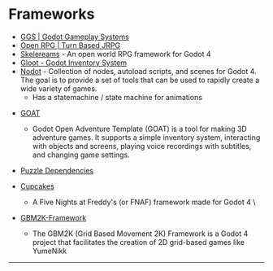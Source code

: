 # Frameworks
* [GGS | Godot Gameplay Systems](https://github.com/OctoD/godot-gameplay-systems/tree/main)
* [Open RPG | Turn Based JRPG](https://github.com/GDQuest/godot-open-rpg)
* [Skelereams](https://github.com/SlashScreen/skelerealms) - An open world RPG framework for Godot 4
* [Gloot - Godot Inventory System](https://github.com/peter-kish/gloot)
* [Nodot](https://github.com/NodotProject/nodot) - Collection of nodes, autoload scripts, and scenes for Godot 4. The goal is to provide a set of tools that can be used to rapidly create a wide variety of games.
	+ Has a statemachine / state machine for animations
+ [GOAT](https://godotengine.org/asset-library/asset/2108)
	+ Godot Open Adventure Template (GOAT) is a tool for making 3D adventure games. It supports a simple inventory system, interacting with objects and screens, playing voice recordings with subtitles, and changing game settings.

+ [Puzzle Dependencies](https://github.com/nathanhoad/godot_puzzle_dependencies)

+ [Cupcakes](https://github.com/Oplexitie/Cupcakes-Framework)
	+ A Five Nights at Freddy's (or FNAF) framework made for Godot 4
\
+ [GBM2K-Framework](https://github.com/Oplexitie/GBM2K-Framework)
	+ The GBM2K (Grid Based Movement 2K) Framework is a Godot 4 project that facilitates the creation of 2D grid-based games like YumeNikk



---

